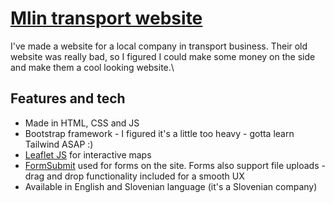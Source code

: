 # [Mlin transport website](https://lanlebar.github.io/)
I've made a website for a local company in transport business. Their old website was really bad, so I figured I could make some money on the side and make them a cool looking website.\

## Features and tech
- Made in HTML, CSS and JS
- Bootstrap framework - I figured it's a little too heavy - gotta learn Tailwind ASAP :)
- [Leaflet JS](https://leafletjs.com/) for interactive maps
- [FormSubmit](https://www.formsubmit.co) used for forms on the site. Forms also support file uploads - drag and drop functionality included for a smooth UX
- Available in English and Slovenian language (it's a Slovenian company)
